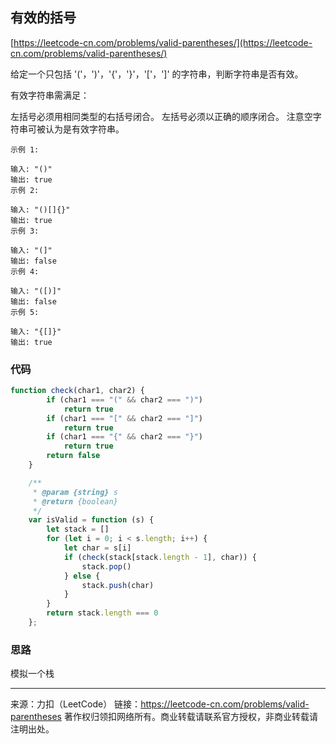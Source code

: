 ## 有效的括号

[https://leetcode-cn.com/problems/valid-parentheses/](https://leetcode-cn.com/problems/valid-parentheses/)



给定一个只包括 '('，')'，'{'，'}'，'['，']' 的字符串，判断字符串是否有效。

有效字符串需满足：

左括号必须用相同类型的右括号闭合。
左括号必须以正确的顺序闭合。
注意空字符串可被认为是有效字符串。

```
示例 1:

输入: "()"
输出: true
示例 2:

输入: "()[]{}"
输出: true
示例 3:

输入: "(]"
输出: false
示例 4:

输入: "([)]"
输出: false
示例 5:

输入: "{[]}"
输出: true
```


### 代码

```javascript
function check(char1, char2) {
        if (char1 === "(" && char2 === ")")
            return true
        if (char1 === "[" && char2 === "]")
            return true
        if (char1 === "{" && char2 === "}")
            return true
        return false
    }

    /**
     * @param {string} s
     * @return {boolean}
     */
    var isValid = function (s) {
        let stack = []
        for (let i = 0; i < s.length; i++) {
            let char = s[i]
            if (check(stack[stack.length - 1], char)) {
                stack.pop()
            } else {
                stack.push(char)
            }
        }
        return stack.length === 0
    };
```


### 思路

模拟一个栈




---------------
   


来源：力扣（LeetCode）
链接：https://leetcode-cn.com/problems/valid-parentheses
著作权归领扣网络所有。商业转载请联系官方授权，非商业转载请注明出处。
